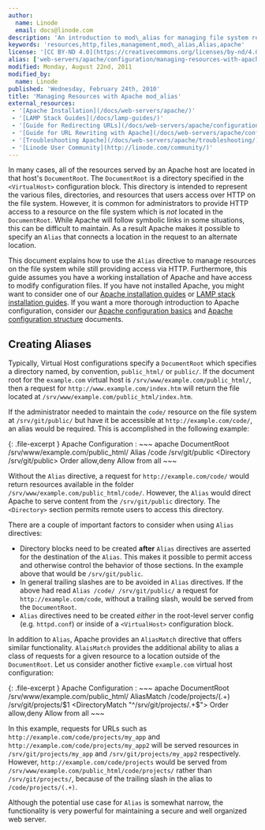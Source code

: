 ```yaml
---
author:
  name: Linode
  email: docs@linode.com
description: 'An introduction to mod\_alias for managing file system resources with the Apache web server.'
keywords: 'resources,http,files,management,mod\_alias,Alias,apache'
license: '[CC BY-ND 4.0](https://creativecommons.org/licenses/by-nd/4.0)'
alias: ['web-servers/apache/configuration/managing-resources-with-apache-alias/']
modified: Monday, August 22nd, 2011
modified_by:
  name: Linode
published: 'Wednesday, February 24th, 2010'
title: 'Managing Resources with Apache mod_alias'
external_resources:
 - '[Apache Installation](/docs/web-servers/apache/)'
 - '[LAMP Stack Guides](/docs/lamp-guides/)'
 - '[Guide for Redirecting URLs](/docs/web-servers/apache/configuration/redirecting-urls)'
 - '[Guide for URL Rewriting with Apache](/docs/web-servers/apache/configuration/rewriting-urls)'
 - '[Troubleshooting Apache](/docs/web-servers/apache/troubleshooting/)'
 - '[Linode User Community](http://linode.com/community/)'
---
```


In many cases, all of the resources served by an Apache host are located in that host's `DocumentRoot`. The `DocumentRoot` is a directory specified in the `<VirtualHost>` configuration block. This directory is intended to represent the various files, directories, and resources that users access over HTTP on the file system. However, it is common for administrators to provide HTTP access to a resource on the file system which is *not* located in the `DocumentRoot`. While Apache will follow symbolic links in some situations, this can be difficult to maintain. As a result Apache makes it possible to specify an `Alias` that connects a location in the request to an alternate location.

This document explains how to use the `Alias` directive to manage resources on the file system while still providing access via HTTP. Furthermore, this guide assumes you have a working installation of Apache and have access to modify configuration files. If you have not installed Apache, you might want to consider one of our [Apache installation guides](/docs/web-servers/apache/) or [LAMP stack installation guides](/docs/lamp-guides/). If you want a more thorough introduction to Apache configuration, consider our [Apache configuration basics](/docs/web-servers/apache/configuration/configuration-basics) and [Apache configuration structure](/docs/web-servers/apache/configuration/configuration-structure) documents.

## Creating Aliases

Typically, Virtual Host configurations specify a `DocumentRoot` which specifies a directory named, by convention, `public_html/` or `public/`. If the document root for the `example.com` virtual host is `/srv/www/example.com/public_html/`, then a request for `http://www.example.com/index.htm` will return the file located at `/srv/www/example.com/public_html/index.htm`.

If the administrator needed to maintain the `code/` resource on the file system at `/srv/git/public/` but have it be accessible at `http://example.com/code/`, an alias would be required. This is accomplished in the following example:

{: .file-excerpt }
Apache Configuration
:   ~~~ apache
    DocumentRoot /srv/www/example.com/public_html/
    Alias /code /srv/git/public
    <Directory /srv/git/public>
        Order allow,deny
        Allow from all
    </Directory> 
    ~~~

Without the `Alias` directive, a request for `http://example.com/code/` would return resources available in the folder `/srv/www/example.com/public_html/code/`. However, the `Alias` would direct Apache to serve content from the `/srv/git/public` directory. The `<Directory>` section permits remote users to access this directory.

There are a couple of important factors to consider when using `Alias` directives:

-   Directory blocks need to be created **after** `Alias` directives are asserted for the destination of the `Alias`. This makes it possible to permit access and otherwise control the behavior of those sections. In the example above that would be `/srv/git/public`.
-   In general trailing slashes are to be avoided in `Alias` directives. If the above had read `Alias /code/ /srv/git/public/` a request for `http://example.com/code`, without a trailing slash, would be served from the `DocumentRoot`.
-   `Alias` directives need to be created *either* in the root-level server config (e.g. `httpd.conf`) or inside of a `<VirtualHost>` configuration block.

In addition to `Alias`, Apache provides an `AliasMatch` directive that offers similar functionality. `AlaisMatch` provides the additional ability to alias a class of requests for a given resource to a location outside of the `DocumentRoot`. Let us consider another fictive `example.com` virtual host configuration:

{: .file-excerpt }
Apache Configuration
:   ~~~ apache
    DocumentRoot /srv/www/example.com/public_html/
    AliasMatch /code/projects/(.+) /srv/git/projects/$1
    <DirectoryMatch "^/srv/git/projects/.+$">
        Order allow,deny
        Allow from all
    </Directory>
    ~~~

In this example, requests for URLs such as `http://example.com/code/projects/my_app` and `http://example.com/code/projects/my_app2` will be served resources in `/srv/git/projects/my_app` and `/srv/git/projects/my_app2` respectively. However, `http://example.com/code/projects` would be served from `/srv/www/example.com/public_html/code/projects/` rather than `/srv/git/projects/`, because of the trailing slash in the alias to `/code/projects/(.+)`.

Although the potential use case for `Alias` is somewhat narrow, the functionality is very powerful for maintaining a secure and well organized web server.